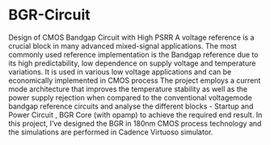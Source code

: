 # BGR-Circuit
Design of CMOS Bandgap Circuit with High PSRR
A voltage reference is a crucial block in many advanced mixed-signal applications. The most commonly used reference implementation is the Bandgap reference
due to its high predictability, low dependence on supply voltage and temperature
variations. It is used in various low voltage applications and can be economically
implemented in CMOS process
The project employs a current mode architecture that improves the temperature stability
as well as the power supply rejection when compared to the conventional voltagemode bandgap reference circuits and analyse the different blocks - Startup and Power
Circuit , BGR Core (with opamp) to achieve the required end result. In this project,
I’ve designed the BGR in 180nm CMOS process technology and the simulations
are performed in Cadence Virtuoso simulator.
